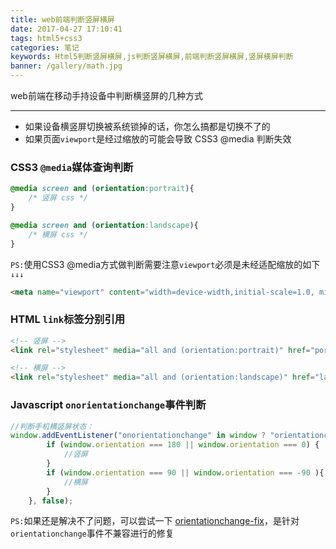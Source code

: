 ```yaml
---
title: web前端判断竖屏横屏
date: 2017-04-27 17:10:41
tags: html5+css3
categories: 笔记
keywords: Html5判断竖屏横屏,js判断竖屏横屏,前端判断竖屏横屏,竖屏横屏判断
banner: /gallery/math.jpg
---
```

web前端在移动手持设备中判断横竖屏的几种方式
<!-- more -->

---
* 如果设备横竖屏切换被系统锁掉的话，你怎么搞都是切换不了的
* 如果页面`viewport`是经过缩放的可能会导致 CSS3 @media 判断失效 
  
  
  

### CSS3 `@media`媒体查询判断
```css
@media screen and (orientation:portrait){
    /* 竖屏 css */
}

@media screen and (orientation:landscape){
    /* 横屏 css */
}
```
`PS:`使用CSS3 @media方式做判断需要注意`viewport`必须是未经适配缩放的如下`↓↓↓`
```html
<meta name="viewport" content="width=device-width,initial-scale=1.0, minimum-scale=1.0, maximum-scale=1.0, user-scalable=no"/>

```

### HTML `link`标签分别引用
```html
<!-- 竖屏 -->
<link rel="stylesheet" media="all and (orientation:portrait)" href="portrait.css">

<!-- 横屏 -->
<link rel="stylesheet" media="all and (orientation:landscape)" href="landscape.css">
```

### Javascript `onorientationchange`事件判断
```javascript
//判断手机横竖屏状态：
window.addEventListener("onorientationchange" in window ? "orientationchange" : "resize", function() {
        if (window.orientation === 180 || window.orientation === 0) { 
            //竖屏
        } 
        if (window.orientation === 90 || window.orientation === -90 ){ 
            //横屏
        }  
    }, false); 
```
`PS:`如果还是解决不了问题，可以尝试一下 [orientationchange-fix](https://github.com/zhansingsong/orientationchange-fix)，是针对`orientationchange`事件不兼容进行的修复
